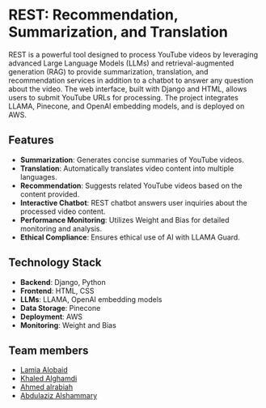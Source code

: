 # REST: Recommendation, Summarization, and Translation

REST is a powerful tool designed to process YouTube videos by leveraging advanced Large Language Models (LLMs) and retrieval-augmented generation (RAG) to provide summarization, translation, and recommendation services in addition to a chatbot to answer any question about the video. The web interface, built with Django and HTML, allows users to submit YouTube URLs for processing. The project integrates LLAMA, Pinecone, and OpenAI embedding models, and is deployed on AWS.

## Features

- **Summarization**: Generates concise summaries of YouTube videos.
- **Translation**: Automatically translates video content into multiple languages.
- **Recommendation**: Suggests related YouTube videos based on the content provided.
- **Interactive Chatbot**: REST chatbot answers user inquiries about the processed video content.
- **Performance Monitoring**: Utilizes Weight and Bias for detailed monitoring and analysis.
- **Ethical Compliance**: Ensures ethical use of AI with LLAMA Guard.

## Technology Stack

- **Backend**: Django, Python
- **Frontend**: HTML, CSS
- **LLMs**: LLAMA, OpenAI embedding models
- **Data Storage**: Pinecone
- **Deployment**: AWS
- **Monitoring**: Weight and Bias

## Team members
- [Lamia Alobaid](https://www.linkedin.com/in/lamia-alobaid-69a178214?utm_source=share&utm_campaign=share_via&utm_content=profile&utm_medium=ios_app)
- [Khaled Alghamdi](https://www.linkedin.com/in/khaled-alghamdi0?utm_source=share&utm_campaign=share_via&utm_content=profile&utm_medium=ios_app)
- [Ahmed alrabiah](https://www.linkedin.com/in/ahmed-alrabiah-8973b3288?utm_source=share&utm_campaign=share_via&utm_content=profile&utm_medium=ios_app)
- [Abdulaziz Alshammary](https://www.linkedin.com/in/abdulaziz300?utm_source=share&utm_campaign=share_via&utm_content=profile&utm_medium=ios_app)


